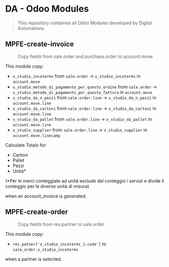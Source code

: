 # DA - Odoo Modules

> This repository containes all Odoo Modules developed by Digital Automations

## MPFE-create-invoice

> Copy fields from sale.order and purchase.order to account.move

This module copy:

- `x_studio_incoterms` from `sale.order` -> `x_studio_incoterms` in `account.move`
- `x_studio_metodo_di_pagamento_per_questo_ordine` from `sale.order` -> `x_studio_metodo_di_pagamento_per_questa_fattura` in `account.move`
- `x_studio_da_n_pezzi` from `sale.order.line` -> `x_studio_da_n_pezzi` in `account.move.line`
- `x_studio_da_cartoni` from `sale.order.line` -> `x_studio_da_cartoni` in `account.move.line`
- `x_studio_da_pallet` from `sale.order.line` -> `x_studio_da_pallet` in `account.move.line`
- `x_studio_supplier` from `sale.order.line` -> `x_studio_supplier` in `account.move.linecamp`

Calculate Totals for:

- Cartoni
- Pallet
- Pezzi
- Unità*

(*Per le merci conteggiate ad unità esclude dal conteggio i servizi e divide il conteggio per le diverse unità di misura)

when an account\_invoice is generated.

## MPFE-create-order

> Copy fields from res.partner to sale.order

This module copy:

- `res_patner['x_studio_incoterms_1.code']` to `sale_order.x_studio_incoterms`


when a partner is selected.

